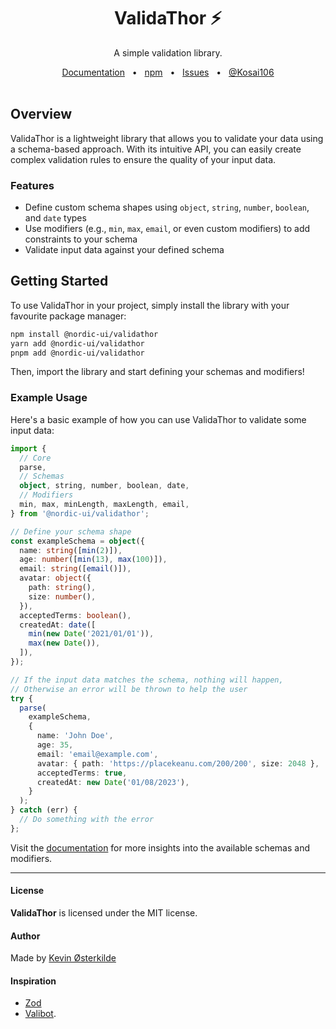 <div align="center">
  <h1>ValidaThor <span role="presentation">⚡️</span></h1>
  <p>A simple validation library.</p>
</div>

<div align="center">
  <a href="https://validathor.oesterkilde.dk/?utm_campaign=validathor&utm_source=github&utm_medium=readme">Documentation</a>
  <span>&nbsp;&nbsp;•&nbsp;&nbsp;</span>
  <a href="https://www.npmjs.com/package/@nordic-ui/validathor">npm</a>
  <span>&nbsp;&nbsp;•&nbsp;&nbsp;</span>
  <a href="https://github.com/Kosai106/ValidaThor/issues">Issues</a>
  <span>&nbsp;&nbsp;•&nbsp;&nbsp;</span>
  <a href="https://twitter.com/Kosai106">@Kosai106</a>
  <br>
  <br>
</div>

## Overview

ValidaThor is a lightweight library that allows you to validate your data using a schema-based approach. With its intuitive API, you can easily create complex validation rules to ensure the quality of your input data.

### Features

- Define custom schema shapes using `object`, `string`, `number`, `boolean`, and `date` types
- Use modifiers (e.g., `min`, `max`, `email`, or even custom modifiers) to add constraints to your schema
- Validate input data against your defined schema

## Getting Started

To use ValidaThor in your project, simply install the library with your favourite package manager:

```sh
npm install @nordic-ui/validathor
yarn add @nordic-ui/validathor
pnpm add @nordic-ui/validathor
```

Then, import the library and start defining your schemas and modifiers!

### Example Usage

Here's a basic example of how you can use ValidaThor to validate some input data:

```ts
import {
  // Core
  parse,
  // Schemas
  object, string, number, boolean, date,
  // Modifiers
  min, max, minLength, maxLength, email,
} from '@nordic-ui/validathor';

// Define your schema shape
const exampleSchema = object({
  name: string([min(2)]),
  age: number([min(13), max(100)]),
  email: string([email()]),
  avatar: object({
    path: string(),
    size: number(),
  }),
  acceptedTerms: boolean(),
  createdAt: date([
    min(new Date('2021/01/01')),
    max(new Date()),
  ]),
});

// If the input data matches the schema, nothing will happen,
// Otherwise an error will be thrown to help the user
try {
  parse(
    exampleSchema,
    {
      name: 'John Doe',
      age: 35,
      email: 'email@example.com',
      avatar: { path: 'https://placekeanu.com/200/200', size: 2048 },
      acceptedTerms: true,
      createdAt: new Date('01/08/2023'),
    }
  );
} catch (err) {
  // Do something with the error
};
```

Visit the [documentation](https://validathor.oesterkilde.dk/?utm_campaign=validathor&utm_source=github&utm_medium=readme) for more insights into the available schemas and modifiers.

---

#### License

**ValidaThor** is licensed under the MIT license.

#### Author

Made by [Kevin Østerkilde](https://oesterkilde.dk/?utm_campaign=validathor&utm_source=github&utm_medium=readme)

#### Inspiration

- [Zod](https://github.com/colinhacks/zod)
- [Valibot](https://github.com/fabian-hiller/valibot).